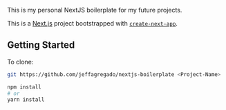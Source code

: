 This is my personal NextJS boilerplate for my future projects.

This is a [Next.js](https://nextjs.org/) project bootstrapped with [`create-next-app`](https://github.com/vercel/next.js/tree/canary/packages/create-next-app).

## Getting Started

To clone:

```bash
git https://github.com/jeffagregado/nextjs-boilerplate <Project-Name>

npm install
# or
yarn install
```
